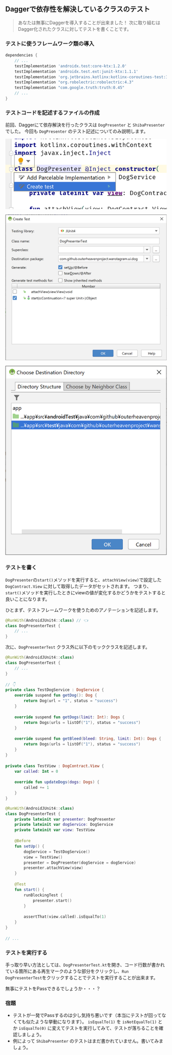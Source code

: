 ## Daggerで依存性を解決しているクラスのテスト

<!--
start: intro-dagger
goal:  intro-dagger-testing
-->

> あなたは無事にDaggerを導入することが出来ました！
> 次に取り組むはDagger化されたクラスに対してテストを書くことです。

### テストに使うフレームワーク類の導入

```./app/build.gradle
dependencies {
    // ...
    testImplementation 'androidx.test:core-ktx:1.2.0'
    testImplementation 'androidx.test.ext:junit-ktx:1.1.1'
    testImplementation 'org.jetbrains.kotlinx:kotlinx-coroutines-test:1.2.2'
    testImplementation "org.robolectric:robolectric:4.3"
    testImplementation "com.google.truth:truth:0.45"
    // ...
}
```

### テストコードを記述するファイルの作成

前回、Daggerにて依存解決を行ったクラスは `DogPresenter` と `ShibaPresenter` でした。
今回も `DogPresenter` のテスト記述についてのみ説明します。

![Create test](./03_Testing_01.png)

![Create Test dialog](./03_Testing_02.png)

![Choose Destination Directory dialog](./03_Testing_03.png)

### テストを書く

`DogPresenter`の`start()`メソッドを実行すると、`attachView(view)`で設定した `DogContract.View` に対して取得したデータがセットされます。
つまり、`start()`メソッドを実行したときにviewの値が変化するかどうかをテストすると良いことになります。

ひとまず、テストフレームワークを使うためのアノテーションを記述します。

```DogPresenterTest.kt
@RunWith(AndroidJUnit4::class) // 👈
class DogPresenterTest {
    // ...
}
```

次に、`DogPresenterTest` クラス外に以下のモッククラスを記述します。

```DogPresenterTest.kt
@RunWith(AndroidJUnit4::class)
class DogPresenterTest {
    // ...
}

// 👇
private class TestDogService : DogService {
    override suspend fun getDog(): Dog {
        return Dog(url = "1", status = "success")
    }

    override suspend fun getDogs(limit: Int): Dogs {
        return Dogs(urls = listOf("1"), status = "success")
    }

    override suspend fun getBleed(bleed: String, limit: Int): Dogs {
        return Dogs(urls = listOf("1"), status = "success")
    }
}

private class TestView : DogContract.View {
    var called: Int = 0

    override fun updateDogs(dogs: Dogs) {
        called += 1
    }
}
```

```DogPresenterTest.kt
@RunWith(AndroidJUnit4::class)
class DogPresenterTest {
    private lateinit var presenter: DogPresenter
    private lateinit var dogService: DogService
    private lateinit var view: TestView

    @Before
    fun setUp() {
        dogService = TestDogService()
        view = TestView()
        presenter = DogPresenter(dogService = dogService)
        presenter.attachView(view)
    }

    @Test
    fun start() {
        runBlockingTest {
            presenter.start()
        }

        assertThat(view.called).isEqualTo(1)
    }
}

// ...
```

### テストを実行する

手っ取り早い方法としては、`DogPresenterTest.kt`を開き、コード行数が書かれている箇所にある再生マークのような部分をクリックし、`Run DogPresenterTest`をクリックすることでテストを実行することが出来ます。

無事にテストをPassできるでしょうか・・・？

### 宿題

- テストが一発でPassするのは少し気持ち悪いです（本当にテストが回ってなくても似たような挙動になります）。 `isEqualTo(1)` を `isNotEqualTo(1)` とか `isEqualTo(0)` に変えてテストを実行してみて、テストが落ちることを確認しましょう。
- 例によって `ShibaPresenter` のテストはまだ書かれていません。書いてみましょう。

